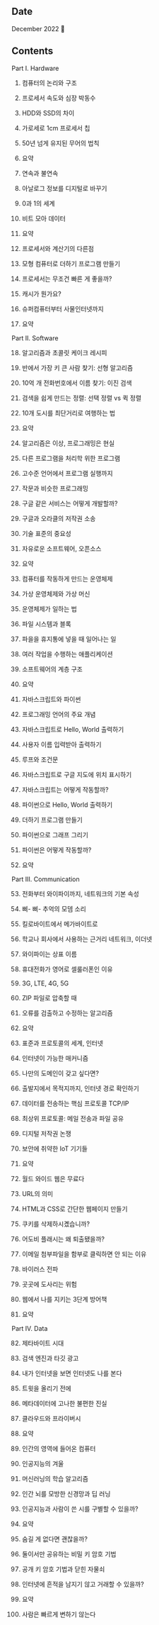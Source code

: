 ## Date

December 2022 :christmas_tree:

## Contents

Part I. Hardware

1. 컴퓨터의 논리와 구조
2. 프로세서 속도와 심장 박동수
3. HDD와 SSD의 차이
4. 가로세로 1cm 프로세서 칩
5. 50년 넘게 유지된 무어의 법칙
6. 요약

7. 연속과 불연속
8. 아날로그 정보를 디지털로 바꾸기
9. 0과 1의 세계
10. 비트 모아 데이터
11. 요약

12. 프로세서와 계산기의 다른점
13. 모형 컴퓨터로 더하기 프로그램 만들기
14. 프로세서는 무조건 빠른 게 좋을까?
15. 캐시가 뭔가요?
16. 슈퍼컴퓨터부터 사물인터넷까지
17. 요약

Part II. Software

18. 알고리즘과 초콜릿 케이크 레시피
19. 반에서 가장 키 큰 사람 찾기: 선형 알고리즘
20. 10억 개 전화번호에서 이름 찾기: 이진 검색
21. 검색을 쉽게 만드는 정렬: 선택 정렬 vs 퀵 정렬
22. 10개 도시를 최단거리로 여행하는 법
23. 요약

24. 알고리즘은 이상, 프로그래밍은 현실
25. 다른 프로그램을 처리학 위한 프로그램
26. 고수준 언어에서 프로그램 실행까지
27. 작문과 비슷한 프로그래밍
28. 구글 같은 서비스는 어떻게 개발할까?
29. 구글과 오라클의 저작권 소송
30. 기술 표준의 중요성
31. 자유로운 소프트웨어, 오픈소스
32. 요약

33. 컴퓨터를 작동하게 만드는 운영체제
34. 가상 운영체제와 가상 머신
35. 운영체제가 일하는 법
36. 파일 시스템과 블록
37. 파을을 휴지통에 넣을 때 일어나는 일
38. 여러 작업을 수행하는 애플리케이션
39. 소프트웨어의 계층 구조
40. 요약

41. 자바스크립트와 파이썬
42. 프로그래밍 언어의 주요 개념
43. 자바스크립트로 Hello, World 출력하기
44. 사용자 이름 입력받아 출력하기
45. 루프와 조건문
46. 자바스크립트로 구글 지도에 위치 표시하기
47. 자바스크립트는 어떻게 작동할까?
48. 파이썬으로 Hello, World 출력하기
49. 더하기 프로그램 만들기
50. 파이썬으로 그래프 그리기
51. 파이썬은 어떻게 작동할까?
52. 요약

Part III. Communication

53. 전화부터 와이파이까지, 네트워크의 기본 속성
54. 삐- 삐- 추억의 모뎀 소리
55. 킬로바이트에서 메가바이트로
56. 학교나 회사에서 사용하는 근거리 네트워크, 이더넷
57. 와이파이는 상표 이름
58. 휴대전화가 영어로 셀룰러폰인 이유
59. 3G, LTE, 4G, 5G
60. ZIP 파일로 압축할 때
61. 오류를 검출하고 수정하는 알고리즘
62. 요약

63. 표준과 프로토콜의 세계, 인터넷
64. 인터넷이 가능한 매커니즘
65. 나만의 도메인이 갖고 싶다면?
66. 출발지에서 목적지까지, 인터넷 경로 확인하기
67. 데이터를 전송하는 핵심 프로토콜 TCP/IP
68. 최상위 프로토콜: 메일 전송과 파일 공유
69. 디지털 저작권 논쟁
70. 보안에 취약한 IoT 기기들
71. 요약

72. 월드 와이드 웹은 무료다
73. URL의 의미
74. HTML과 CSS로 간단한 웹페이지 만들기
75. 쿠키를 삭제하시곘습니까?
76. 어도비 플래시는 왜 퇴출됐을까?
77. 이메일 첨부파일을 함부로 클릭하면 안 되는 이유
78. 바이러스 전파
79. 곳곳에 도사리는 위험
80. 웹에서 나를 지키는 3단계 방어책
81. 요약

Part IV. Data

82. 제타바이트 시대
83. 검색 엔진과 타깃 광고
84. 내가 인터넷을 보면 인터넷도 나를 본다
85. 트윗을 올리기 전에
86. 메타데이터에 고나한 불편한 진실
87. 클라우드와 프라이버시
88. 요약

89. 인간의 영역에 들어온 컴퓨터
90. 인공지능의 겨울
91. 머신러닝의 학습 알고리즘
92. 인간 뇌를 모방한 신경망과 딥 러닝
93. 인공지능과 사람이 쓴 시를 구별할 수 있을까?
94. 요약

95. 숨길 게 없다면 괜찮을까?
96. 둘이서만 공유하는 비밀 키 암호 기법
97. 공개 키 암호 기법과 닫힌 자물쇠
98. 인터넷에 흔적을 남지기 않고 거래할 수 있을까?
99. 요약

100. 사람은 빠르게 변하기 않는다
